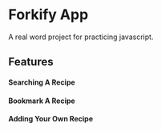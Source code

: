 # Forkify App

A real word project for practicing javascript.

## Features

#### Searching A Recipe

#### Bookmark A Recipe

#### Adding Your Own Recipe

